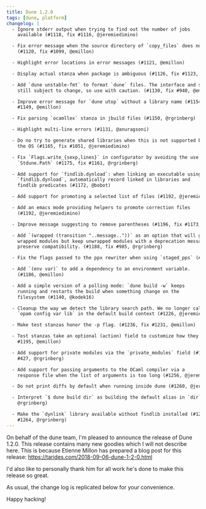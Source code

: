 ```yaml
---
title: Dune 1.2.0
tags: [dune, platform]
changelog: |
  - Ignore stderr output when trying to find out the number of jobs
    available (#1118, fix #1116, @jeremiedimino)

  - Fix error message when the source directory of `copy_files` does not exist.
    (#1120, fix #1099, @emillon)

  - Highlight error locations in error messages (#1121, @emillon)

  - Display actual stanza when package is ambiguous (#1126, fix #1123, @emillon)

  - Add `dune unstable-fmt` to format `dune` files. The interface and syntax are
    still subject to change, so use with caution. (#1130, fix #940, @emillon)

  - Improve error message for `dune utop` without a library name (#1154, fix
    #1149, @emillon)

  - Fix parsing `ocamllex` stanza in jbuild files (#1150, @rgrinberg)

  - Highlight multi-line errors (#1131, @anuragsoni)

  - Do no try to generate shared libraries when this is not supported by
    the OS (#1165, fix #1051, @jeremiedimino)

  - Fix `Flags.write_{sexp,lines}` in configurator by avoiding the use of
    `Stdune.Path` (#1175, fix #1161, @rgrinberg)

  - Add support for `findlib.dynload`: when linking an executable using
    `findlib.dynload`, automatically record linked in libraries and
    findlib predicates (#1172, @bobot)

  - Add support for promoting a selected list of files (#1192, @jeremiedimino)

  - Add an emacs mode providing helpers to promote correction files
    (#1192, @jeremiedimino)

  - Improve message suggesting to remove parentheses (#1196, fix #1173, @emillon)

  - Add `(wrapped (transition "..message.."))` as an option that will generate
    wrapped modules but keep unwrapped modules with a deprecation message to
    preserve compatibility. (#1188, fix #985, @rgrinberg)

  - Fix the flags passed to the ppx rewriter when using `staged_pps` (#1218, @jeremiedimino)

  - Add `(env var)` to add a dependency to an environment variable.
    (#1186, @emillon)

  - Add a simple version of a polling mode: `dune build -w` keeps
    running and restarts the build when something change on the
    filesystem (#1140, @kodek16)

  - Cleanup the way we detect the library search path. We no longer call
    `opam config var lib` in the default build context (#1226, @jeremiedimino)

  - Make test stanzas honor the -p flag. (#1236, fix #1231, @emillon)

  - Test stanzas take an optional (action) field to customize how they run (#1248,
    #1195, @emillon)

  - Add support for private modules via the `private_modules` field (#1241, fix
    #427, @rgrinberg)

  - Add support for passing arguments to the OCaml compiler via a
    response file when the list of arguments is too long (#1256, @jeremiedimino)

  - Do not print diffs by default when running inside dune (#1260, @jeremiedimino)

  - Interpret `$ dune build dir` as building the default alias in `dir`. (#1259,
    @rgrinberg)

  - Make the `dynlink` library available without findlib installed (#1270, fix
    #1264, @rgrinberg)
---
```


On behalf of the dune team, I'm pleased to announce the release of Dune 1.2.0. This release contains many new goodies which I will not describe here. This is because Etienne Millon has prepared a blog post for this release: https://tarides.com/2018-09-06-dune-1-2-0.html

I'd also like to personally thank him for all work he's done to make this release so great.

As usual, the change log is replicated below for your convenience.

Happy hacking!